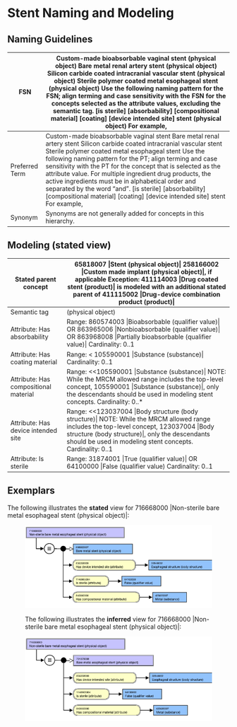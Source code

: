 # Stent Naming and Modeling

## Naming Guidelines

| FSN | Custom-made bioabsorbable vaginal stent (physical object) Bare metal renal artery stent (physical object) Silicon carbide coated intracranial vascular stent (physical object) Sterile polymer coated metal esophageal stent (physical object) Use the following naming pattern for the FSN; align terming and case sensitivity with the FSN for the concepts selected as the attribute values, excluding the semantic tag. [is sterile] [absorbability] [compositional material] [coating] [device intended site] stent (physical object) For example, |
|---|---|
| Preferred Term | Custom-made bioabsorbable vaginal stent Bare metal renal artery stent Silicon carbide coated intracranial vascular stent Sterile polymer coated metal esophageal stent Use the following naming pattern for the PT; align terming and case sensitivity with the PT for the concept that is selected as the attribute value. For multiple ingredient drug products, the active ingredients must be in alphabetical order and separated by the word “and”. [is sterile] [absorbability] [compositional material] [coating] [device intended site] stent For example, |
| Synonym | Synonyms are not generally added for concepts in this hierarchy. |

## Modeling (stated view)

| Stated parent concept | 65818007 \|Stent (physical object)\| 258166002 \|Custom made implant (physical object)\|, if applicable Exception: 411114003 \|Drug coated stent (product)\| is modeled with an additional stated parent of 411115002 \|Drug-device combination product (product)\| |
|---|---|
| Semantic tag | (physical object) |
| Attribute: Has absorbability | Range: 860574003 \|Bioabsorbable (qualifier value)\| OR 863965006 \|Nonbioabsorbable (qualifier value)\| OR 863968008 \|Partially bioabsorbable (qualifier value)\| Cardinality: 0..1 |
| Attribute: Has coating material | Range: < 105590001 \|Substance (substance)\| Cardinality: 0..1 |
| Attribute: Has compositional material | Range: <<105590001 \|Substance (substance)\| NOTE: While the MRCM allowed range includes the top-level concept, 105590001 \|Substance (substance)\|, only the descendants should be used in modeling stent concepts. Cardinality: 0..* |
| Attribute: Has device intended site | Range: <<123037004 \|Body structure (body structure)\| NOTE: While the MRCM allowed range includes the top-level concept, 123037004 \|Body structure (body structure)\|, only the descendants should be used in modeling stent concepts. Cardinality: 0..1 |
| Attribute: Is sterile | Range: 31874001 \|True (qualifier value)\| OR 64100000 \|False (qualifier value) Cardinality: 0..1 |

## Exemplars

The following illustrates the **stated** view for 716668000 |Non-sterile bare metal esophageal stent (physical object)|:

<figure><img src="images/179931655.png" alt="" title=""><figcaption><p>The following illustrates the <strong>inferred</strong> view for 716668000 |Non-sterile bare metal esophageal stent (physical object)|:</p></figcaption></figure>

<figure><img src="images/179931656.png" alt="" title=""></figure>

